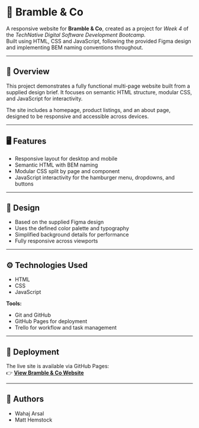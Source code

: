 # 🌿 Bramble & Co

A responsive website for **Bramble & Co**, created as a project for *Week 4* of the *TechNative Digital Software Development Bootcamp.*  
Built using HTML, CSS and JavaScript, following the provided Figma design and implementing BEM naming conventions throughout.

---

## 📝 Overview

This project demonstrates a fully functional multi-page website built from a supplied design brief. It focuses on semantic HTML structure, modular CSS, and JavaScript for interactivity.  

The site includes a homepage, product listings, and an about page, designed to be responsive and accessible across devices.  

---

## 🖥️ Features

- Responsive layout for desktop and mobile  
- Semantic HTML with BEM naming  
- Modular CSS split by page and component  
- JavaScript interactivity for the hamburger menu, dropdowns, and buttons  

---

## 🎨 Design

- Based on the supplied Figma design  
- Uses the defined color palette and typography  
- Simplified background details for performance  
- Fully responsive across viewports  

---

## ⚙️ Technologies Used

- HTML  
- CSS  
- JavaScript  

**Tools:**  
- Git and GitHub  
- GitHub Pages for deployment  
- Trello for workflow and task management  

---

## 🚀 Deployment

The live site is available via GitHub Pages:  
👉 [**View Bramble & Co Website**](https://technative-academy.github.io/brambleandco/)

---

## 🤝 Authors

- Wahaj Arsal
- Matt Hemstock
